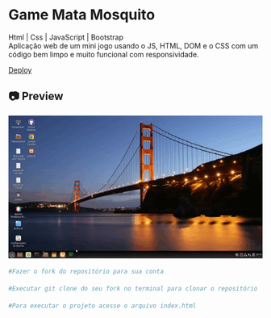 # Game Mata Mosquito

<p>
Html | Css | JavaScript | Bootstrap<br>
Aplicação web de um mini jogo usando o JS, HTML, DOM e o CSS com um código bem limpo e muito funcional com responsividade.
</p>

[Deploy](https://game-mata-mosquito-89g2f9aj0-lucasfpds.vercel.app/)<br>

<h2>📷 Preview</h2>

<img src="./cinnamon-20210408-12.gif">

<br>

```bash
#Fazer o fork do repositório para sua conta

#Executar git clone do seu fork no terminal para clonar o repositório

#Para executar o projeto acesse o arquivo index.html
```